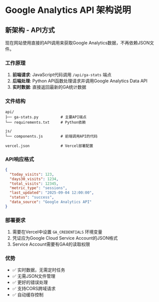 # Google Analytics API 架构说明

## 新架构 - API方式

现在网站使用直接的API调用来获取Google Analytics数据，不再依赖JSON文件。

### 工作原理

1. **前端请求**: JavaScript代码调用 `/api/ga-stats` 端点
2. **后端处理**: Python API函数处理请求并调用Google Analytics Data API
3. **实时数据**: 直接返回最新的GA统计数据

### 文件结构

```
api/
├── ga-stats.py          # 主要API端点
└── requirements.txt     # Python依赖

js/
└── components.js        # 前端调用API的代码

vercel.json              # Vercel部署配置
```

### API响应格式

```json
{
  "today_visits": 123,
  "days30_visits": 1234,
  "total_visits": 12345,
  "metric_type": "sessions",
  "last_updated": "2025-09-04 12:00:00",
  "status": "success",
  "data_source": "Google Analytics API"
}
```

### 部署要求

1. 需要在Vercel中设置 `GA_CREDENTIALS` 环境变量
2. 凭证应为Google Cloud Service Account的JSON格式
3. Service Account需要有GA4的读取权限

### 优势

- ✅ 实时数据，无需定时任务
- ✅ 无需JSON文件管理
- ✅ 更好的错误处理
- ✅ 支持CORS跨域请求
- ✅ 自动缓存控制
